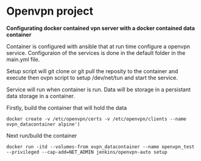 # Openvpn project
**Configurating docker contained vpn server 
with a docker contained data container** 

Container is configured with ansible that at run time configure a openvpn
 service. Configuraion of the services is done in the default folder in the
main.yml file.

Setup script will git clone or git pull the reposity to the container and execute
then ovpn script to setup /dev/net/tun and start the service.

Service will run when container is run. Data will be storage in a persistant
 data storage in a container.

Firstly, build the container that will hold the data

`docker create -v /etc/openvpn/certs -v /etc/openvpn/clients --name ovpn_datacontainer alpine')`

Next run/build the container

`docker run -itd --volumes-from ovpn_datacontainer --name openvpn_test --privileged --cap-add=NET_ADMIN jenkins/openvpn-auto setup`
